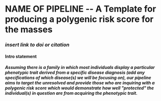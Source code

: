 # **NAME OF PIPELINE** -- A Template for producing a polygenic risk score for the masses
### *insert link to doi or citation*
#### Intro statement 
##### Assuming there is a family in which most individuals display a particular phenotypic trait derived from a specific disease diagnosis (**add any specifications of which disease(s) we will be focusing on**), our pipeline aims to target the unresolved and provide those who are inquiring with a polygenic risk score which would demonstrate how well "protected" the individual(s) in question are from acquiring the phenotypic trait.  


